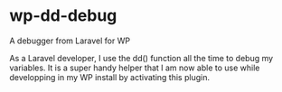 # wp-dd-debug
A debugger from Laravel for WP

As a Laravel developer, I use the dd() function all the time to debug my variables.
It is a super handy helper that I am now able to use while developping in my WP install by activating this plugin.
